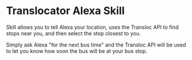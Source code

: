 # Translocator Alexa Skill
Skill allows you to tell Alexa your location, uses the Transloc API to find stops near you, and then select the stop closest to you.

Simply ask Alexa "for the next bus time" and the Transloc API will be used to let you know how soon the bus will be at your bus stop.
